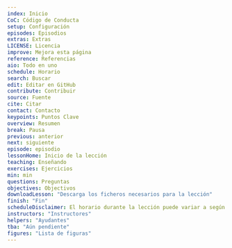 ```yaml
---
index: Inicio
CoC: Código de Conducta
setup: Configuración
episodes: Episodios
extras: Extras
LICENSE: Licencia
improve: Mejora esta página
reference: Referencias
aio: Todo en uno
schedule: Horario
search: Buscar
edit: Editar en GitHub
contribute: Contribuir
source: Fuente
cite: Citar
contact: Contacto
keypoints: Puntos Clave
overview: Resumen
break: Pausa
previous: anterior
next: siguiente
episode: episodio
lessonHome: Inicio de la lección
teaching: Enseñando
exercises: Ejercicios
min: min
questions: Preguntas
objectives: Objectivos
downloadLesson: "Descarga los ficheros necesarios para la lección"
finish: "Fin"
scheduleDisclaimer: El horario durante la lección puede variar a según los temas y preguntas que eliga el instructor.
instructors: "Instructores"
helpers: "Ayudantes"
tba: "Aún pendiente"
figures: "Lista de figuras"
---
```

